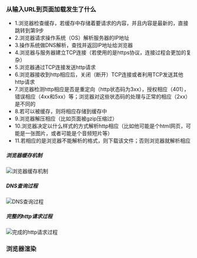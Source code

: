### 从输入URL到页面加载发生了什么
- 1.浏览器检查缓存，若缓存中存储着要请求的内容，并且内容是最新的，直接跳转到第9步
- 2.浏览器请求操作系统（OS）解析服务器的IP地址
- 3.操作系统做DNS解析，查找并返回IP地址给浏览器
- 4.浏览器与服务器建立TCP连接（若使用的是https协议，连接过程会更加的复杂）
- 5.浏览器通过TCP连接发送http请求
- 6.浏览器接收到http相应后，关闭（断开）TCP连接或者利用TCP发送其他http请求
- 7.浏览器检测http相应是否是重定向（http状态码为3xx），授权相应（401），错误相应（4xx和5xx）等；浏览器对这些状态码的处理与正常的相应（2xx）是不同的
- 8.若可以被缓存，则将相应存储到缓存中
- 9.浏览器解压相应（比如页面被gzip压缩过）
- 10.浏览器决定以什么样式的方式解析http相应（比如他可能是个html网页，可能是一张图片，或者可能是个音频短片等）
- 11.若相应的是浏览器不能解析的格式，则下载该文件；否则浏览器就解析相应

##### **浏览器缓存机制**
![浏览器缓存机制](https://upload-images.jianshu.io/upload_images/3160413-fb75e5af66606680.png?imageMogr2/auto-orient/strip%7CimageView2/2/w/692)

##### **DNS查询过程**
![DNS查询过程](http://images.gitbook.cn/d1f9f930-3bd6-11e7-8c7f-a5fedde013bb)

##### **完整的http请求过程**
![完成的http请求过程](http://images.gitbook.cn/0c464a30-3bd7-11e7-97b9-53b09995be5d)

### 浏览器渲染
